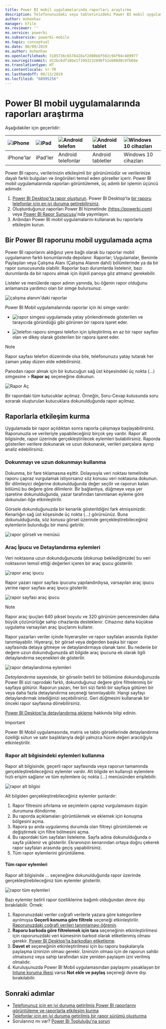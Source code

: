 ```yaml
---
title: Power BI mobil uygulamalarında raporları araştırma
description: Telefonunuzdaki veya tabletinizdeki Power BI mobil uygulamalarında bulunan raporları görüntüleme ve bu raporlarla etkileşim kurma hakkında bilgi edinin. Power BI hizmetinde veya Power BI Desktop'ta oluşturduğunuz raporlarla daha sonra mobil uygulamalarda etkileşim kurabilirsiniz.
author: mshenhav
manager: kfile
ms.reviewer: ''
ms.service: powerbi
ms.subservice: powerbi-mobile
ms.topic: conceptual
ms.date: 08/09/2019
ms.author: mshenhav
ms.openlocfilehash: 3105736c6576428af2d00b6f502c94f94c409977
ms.sourcegitcommit: d12bc6df16be1f1993232898f52eb80d0c9fb04e
ms.translationtype: HT
ms.contentlocale: tr-TR
ms.lasthandoff: 08/13/2019
ms.locfileid: "68995256"
---
```

# <a name="explore-reports-in-the-power-bi-mobile-apps"></a>Power BI mobil uygulamalarında raporları araştırma
Aşağıdakiler için geçerlidir:

| ![iPhone](././media/mobile-reports-in-the-mobile-apps/ios-logo-40-px.png) | ![iPad](././media/mobile-reports-in-the-mobile-apps/ios-logo-40-px.png) | ![Android telefon](././media/mobile-reports-in-the-mobile-apps/android-logo-40-px.png) | ![Android tablet](././media/mobile-reports-in-the-mobile-apps/android-logo-40-px.png) | ![Windows 10 cihazları](./media/mobile-reports-in-the-mobile-apps/win-10-logo-40-px.png) |
|:--- |:--- |:--- |:--- |:--- |
| iPhone'lar |iPad'ler |Android telefonlar |Android tabletler |Windows 10 cihazları |

Power BI raporu, verilerinizin etkileşimli bir görünümüdür ve verilerinize dayalı farklı bulguları ve öngörüleri temsil eden görseller içerir. Power BI mobil uygulamalarında raporları görüntülemek, üç adımlı bir işlemin üçüncü adımıdır.

1. [Power BI Desktop'ta rapor oluşturun](../../desktop-report-view.md). Power BI Desktop'ta [bir raporu telefonlar için en iyi duruma getirebilirsiniz](mobile-apps-view-phone-report.md). 
2. Oluşturduğunuz raporları Power BI hizmetinde [(https://powerbi.com)](https://powerbi.com) veya [Power BI Rapor Sunucusu](../../report-server/get-started.md)'nda yayımlayın.  
3. Ardından Power BI mobil uygulamalarını kullanarak bu raporlarla etkileşim kurun.

## <a name="open-a-power-bi-report-in-the-mobile-app"></a>Bir Power BI raporunu mobil uygulamada açma
Power BI raporlarını aldığınız yere bağlı olarak bu raporlar mobil uygulamanın farklı konumlarında depolanır. Raporlar; Uygulamalar, Benimle Paylaşılan veya Çalışma Alanı (Çalışma Alanım dahil) bölümlerinde ya da bir rapor sunucusunda olabilir. Raporlar bazı durumlarda listelenir, bazı durumlarda da bir raporu almak için ilişkili panoya göz atmanız gerekebilir.

Listeler ve menülerde rapor adının yanında, bu öğenin rapor olduğunu anlamanıza yardımcı olan bir simge bulursunuz. 

![çalışma alanım'daki raporlar](./media/mobile-reports-in-the-mobile-apps/reports-my-workspace.png) 

Power BI Mobil uygulamalarında raporlar için iki simge vardır:

* ![rapor simgesi](./media/mobile-reports-in-the-mobile-apps/report-default-icon.png) uygulamada yatay yönlendirmede gösterilen ve tarayıcıda göründüğü gibi görünen bir rapora işaret eder.

* ![telefon raporu simgesi](./media/mobile-reports-in-the-mobile-apps/report-phone-icon.png) telefon için iyileştirilmiş en az bir rapor sayfası olan ve dikey olarak gösterilen bir rapora işaret eder. 

> [!NOTE]
> Rapor sayfası telefon düzeninde olsa bile, telefonunuzu yatay tutarak her zaman yatay düzen elde edebilirsiniz. 

Panodan rapor almak için bir kutucuğun sağ üst köşesindeki üç nokta (...) simgesine > **Rapor aç** seçeneğine dokunun.
  
  ![Rapor Aç](./media/mobile-reports-in-the-mobile-apps/power-bi-android-open-report-tile.png)
  
  Bir rapordaki tüm kutucuklar açılmaz. Örneğin, Soru-Cevap kutusunda soru sorarak oluşturulan kutucuklara dokunulduğunda rapor açılmaz. 
  
## <a name="interacting-with-reports"></a>Raporlarla etkileşim kurma
Uygulamada bir rapor açıldıktan sonra raporla çalışmaya başlayabilirsiniz. Raporunuzla ve verileriyle yapabileceğiniz birçok şey vardır. Rapor alt bilgisinde, rapor üzerinde gerçekleştirilecek eylemleri bulabilirsiniz. Raporda gösterilen verilere dokunarak ve uzun dokunarak, verileri parçalara ayırıp analiz edebilirsiniz.

### <a name="using-tap-and-long-tap"></a>Dokunmayı ve uzun dokunmayı kullanma
Dokunma, bir fare tıklamasına eşittir. Dolayısıyla veri noktası temelinde raporu çapraz vurgulamak istiyorsanız söz konusu veri noktasına dokunun.
Bir dilimleyici değerine dokunulduğunda değer seçilir ve raporun kalan bölümü bu değere göre dilimlenir. Bir bağlantıya, düğmeye veya yer işaretine dokunulduğunda, yazar tarafından tanımlanan eyleme göre dokunulan öğe etkinleştirilir.

Görsele dokunduğunuzda bir kenarlık gösterildiğini fark etmişsinizdir. Kenarlığın sağ üst köşesinde üç nokta (...) görürsünüz. Buna dokunulduğunda, söz konusu görsel üzerinde gerçekleştirebileceğiniz eylemlerin bulunduğu bir menü getirilir.

![rapor görseli ve menüsü](./media/mobile-reports-in-the-mobile-apps/report-visual-menu.png)

### <a name="tooltip-and-drill-actions"></a>Araç İpucu ve Detaylandırma eylemleri

Veri noktasına uzun dokunduğunuzda (dokunup beklediğinizde) bu veri noktasının temsil ettiği değerleri içeren bir araç ipucu gösterilir. 

![rapor araç ipucu](./media/mobile-reports-in-the-mobile-apps/report-tooltip.png)

Rapor yazarı rapor sayfası ipucunu yapılandırdıysa, varsayılan araç ipucu yerine rapor sayfası araç ipucu gösterilir.

![rapor sayfası araç ipucu](./media/mobile-reports-in-the-mobile-apps/report-page-tooltip.png)

> [!NOTE]
> Rapor araç ipuçları 640 piksel boyutu ve 320 görünüm penceresinden daha büyük çözünürlüğe sahip cihazlarda desteklenir. Cihazınız daha küçükse uygulama varsayılan araç ipuçlarını kullanır.

Rapor yazarları veriler içinde hiyerarşiler ve rapor sayfaları arasında ilişkiler tanımlayabilir. Hiyerarşi, bir görsel veya değerden başka bir rapor sayfasında detaya gitmeye ve detaylandırmaya olanak tanır. Bu nedenle bir değere uzun dokunduğunuzda alt bilgide araç ipucuna ek olarak ilgili detaylandırma seçenekleri de gösterilir. 

![rapor detaylandırma eylemleri](./media/mobile-reports-in-the-mobile-apps/report-drill-actions.png)

*Detaylandırma* sayesinde, bir görselin belirli bir bölümüne dokunduğunuzda Power BI sizi raprodaki farklı, dokunduğunuz değere göre filtrelenmiş bir sayfaya götürür. Raporun yazarı, her biri sizi farklı bir sayfaya götüren bir veya daha fazla detaylandırma seçeneği tanımlayabilir. Hangi sayfayı detaylandırmak istediğinizi seçebilirsiniz. Geri düğmesini kullanarak bir önceki rapor sayfasına dönebilirsiniz.

[Power BI Desktop’ta detaylandırma ekleme](../../desktop-drillthrough.md) hakkında bilgi edinin.
   
   > [!IMPORTANT]
   > Power BI Mobil uygulamasında, matris ve tablo görsellerinde detaylandırma özelliği sütun ve satır başlıklarıyla değil yalnızca hücre değeri aracılığıyla etkinleştirilir.
   
   
   
### <a name="using-the-actions-in-the-report-footer"></a>Rapor alt bilgisindeki eylemleri kullanma
Rapor alt bilgisinde, geçerli rapor sayfasında veya raporun tamamında gerçekleştirebileceğiniz eylemler vardır. Alt bilgide en kullanışlı eylemlere hızlı erişim sağlanır ve tüm eylemlere üç nokta (...) menüsünden erişilebilir.

![rapor alt bilgisi](./media/mobile-reports-in-the-mobile-apps/report-footer.png)

Alt bilgiden gerçekleştirebileceğiniz eylemler şunlardır:
1) Rapor filtresini sıfırlama ve seçimlerin çapraz vurgulamasını özgün durumuna döndürme.
2) Bu raporda açıklamaları görüntülemek ve eklemek için konuşma bölgesini açma.
3) Rapora şu anda uygulanmış durumda olan filtreyi görüntülemek ve değiştirmek için filtre bölmesini açma.
4) Bu rapordaki tüm sayfaları listeleme. Sayfa adına dokunulduğunda o sayfa yüklenir ve gösterilir.
Ekranınızın kenarından ortaya doğru çekerek rapor sayfaları arasında geçiş yapabilirsiniz.
5) Tüm rapor eylemlerini görüntüleme.

#### <a name="all-report-actions"></a>Tüm rapor eylemleri
Rapor alt bilgisinde ... seçeneğine dokunulduğunda rapor üzerinde gerçekleştirebileceğiniz tüm eylemler gösterilir. 

![rapor tüm eylemleri](./media/mobile-reports-in-the-mobile-apps/report-all-actions.png)

Bazı eylemler belirli rapor özelliklerine bağımlı olduğundan devre dışı bırakılabilir.
Örnek:
1) Raporunuzdaki veriler coğrafi verilerle yazara göre kategorilere ayrılmışsa **Geçerli konuma göre filtrele** seçeneği etkinleştirilir. [Raporunuzdaki coğrafi verileri tanımlamayı öğrenin](https://docs.microsoft.com/power-bi/desktop-mobile-geofiltering).
2) **Raporu barkoda göre filtrelemek için tara** seçeneğinin etkinleştirilmesi için raporunuzdaki veri kümesinin barkod olarak etiketlenmiş olması gerekir. [Power BI Desktop'ta barkodları etiketleme](https://docs.microsoft.com/power-bi/desktop-mobile-barcodes). 
3) **Davet et** seçeneğinin etkinleştirilmesi için bu raporu başkalarıyla paylaşma izninizin olması gerekir. İzninizin olması için de raporun sahibi olmalısınız veya sahip tarafından size yeniden paylaşım izni verilmiş olmalıdır.
4) Kuruluşunuzda Power BI Mobil uygulamasından paylaşımı yasaklayan bir [Intune koruma ilkesi](https://docs.microsoft.com/intune/app-protection-policies) varsa **Not ekle ve paylaş** seçeneği devre dışı bırakılabilir. 

## <a name="next-steps"></a>Sonraki adımlar
* [Telefonunuz için en iyi duruma getirilmiş Power BI raporlarını görüntüleme ve raporlarla etkileşim kurma](mobile-apps-view-phone-report.md)
* [Telefonlar için en iyi duruma getirilmiş bir rapor sürümü oluşturma](../../desktop-create-phone-report.md)
* Sorularınız mı var? [Power BI Topluluğu'na sorun](http://community.powerbi.com/)

